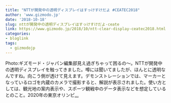 ```yaml
---
title: "NTTが開発中の透明ディスプレイはすっけすけだよ #CEATEC2018"
author: 'www.gizmodo.jp'
date: '2018-10-18'
slug: nttが開発中の透明ディスプレイはすっけすけだよ-ceate
link: https://www.gizmodo.jp/2018/10/ntt-clear-display-ceatec2018.html
categories:
- bloglink
tags:
  - gizmodojp
---
```


Photo:ギズモード・ジャパン編集部見え過ぎちゃって困るの～。NTTが開発中の透明ディスプレイを触ってきました。噂には聞いてましたが、ほんとに透明なんですね。向こう側が透けて見えます。デモンストレーションでは、マーカーとなっているロゴを内蔵のカメラで撮影すると、解説が表示されました。使い方としては、観光地の案内表示や、スポーツ観戦中のデータ表示などを想定しているとのこと。2020年の東京オリンピ[... <i class="fas fa-external-link-alt"></i>](https://www.gizmodo.jp/2018/10/ntt-clear-display-ceatec2018.html)

